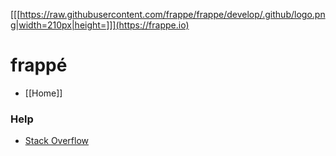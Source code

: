 [[[https://raw.githubusercontent.com/frappe/frappe/develop/.github/logo.png|width=210px|height=]]](https://frappe.io)

frappé
======

- [[Home]]

### Help

- [Stack Overflow](https://stackoverflow.com/questions/tagged/frappe)
